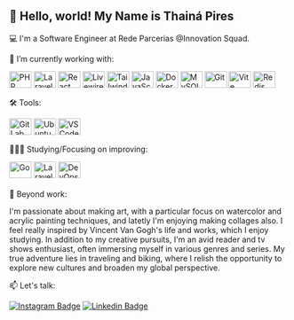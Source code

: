 ## 👋 Hello, world! My Name is Thainá Pires

💻 I'm a Software Engineer at Rede Parcerias @Innovation Squad.

🚀 I’m currently working with: 

<div style="display: inline_block;">
  <img alt="PHP" height="30" width="40" src="https://cdn.jsdelivr.net/gh/devicons/devicon/icons/php/php-original.svg" />
  <img alt="Laravel" height="30" width="40" src="https://laravel.com/img/logomark.min.svg" />
  <img alt="React" height="30" width="40" src="https://cdn.jsdelivr.net/gh/devicons/devicon/icons/react/react-original.svg" />
  <img alt="Livewire" height="30" width="40" src="https://laravel-livewire.com/img/logo.png" />
  <img alt="Tailwind CSS" height="30" width="40" src="https://tailwindcss.com/favicons/favicon-32x32.png" />
  <img alt="JavaScript" height="30" width="40" src="https://cdn.jsdelivr.net/gh/devicons/devicon/icons/javascript/javascript-original.svg" />
  <img alt="Docker" height="30" width="40" src="https://cdn.jsdelivr.net/gh/devicons/devicon/icons/docker/docker-original.svg" />
  <img alt="MySQL" height="30" width="40" src="https://cdn.jsdelivr.net/gh/devicons/devicon/icons/mysql/mysql-original.svg" />
  <img alt="Git" height="30" width="40" src="https://cdn.jsdelivr.net/gh/devicons/devicon/icons/git/git-original.svg" />
  <img alt="Vite" height="30" width="40" src="https://cdn.jsdelivr.net/gh/devicons/devicon/icons/vite/vite-original.svg" />
  <img alt="Redis" height="30" width="40" src="https://cdn.jsdelivr.net/gh/devicons/devicon/icons/redis/redis-original.svg" />
</div>

🛠️ Tools:

<div style="display: inline_block;">
  <img alt="GitLab" height="30" width="40" src="https://cdn.jsdelivr.net/gh/devicons/devicon/icons/gitlab/gitlab-original.svg" />
  <img alt="Ubuntu" height="30" width="40" src="https://cdn.jsdelivr.net/gh/devicons/devicon/icons/ubuntu/ubuntu-plain.svg" />
  <img alt="VSCode" height="30" width="40" src="https://cdn.jsdelivr.net/gh/devicons/devicon/icons/vscode/vscode-original.svg" />
</div>

👩🏻‍💻 Studying/Focusing on improving:

<div style="display: inline_block;">
  <img alt="Go" height="30" width="40" src="https://cdn.jsdelivr.net/gh/devicons/devicon/icons/go/go-original.svg" />
  <img alt="Laravel" height="30" width="40" src="https://laravel.com/img/logomark.min.svg" />
  <img alt="DevOps" height="30" width="40" src="https://cdn-icons-png.flaticon.com/256/5266/5266429.png" />
</div>

<br>
🎨 Beyond work: 

I'm passionate about making art, with a particular focus on watercolor and acrylic painting techniques, and latetly I'm enjoying making collages also. I feel really inspired by Vincent Van Gogh's life and works, which I enjoy studying. In addition to my creative pursuits, I'm an avid reader and tv shows enthusiast, often immersing myself in various genres and series. My true adventure lies in traveling and biking, where I relish the opportunity to explore new cultures and broaden my global perspective.

📫 Let's talk:

<a href="https://instagram.com/thainaspiress"><img alt="Instagram Badge" src="https://img.shields.io/badge/-@thainaspiress-0096ff?style=flat-square&labelColor=0096ff&logo=instagram&logoColor=white&link=https://instagram.com/thainaspiress"/></a>
<a href="https://www.linkedin.com/in/thainapires/"><img alt="Linkedin Badge" src="https://img.shields.io/badge/-Thainá%20Pires-0096ff?style=flat-square&logo=Linkedin&logoColor=white&link=https://www.linkedin.com/in/thainapires/"/></a>
